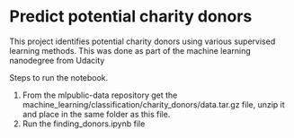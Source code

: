 # Predict potential charity donors

This project identifies potential charity donors using various supervised learning methods. This was done as part of the machine learning nanodegree from Udacity

Steps to run the notebook.
1. From the mlpublic-data repository get the machine_learning/classification/charity_donors/data.tar.gz file, unzip it and place in the same folder as this file.
2. Run the finding_donors.ipynb file